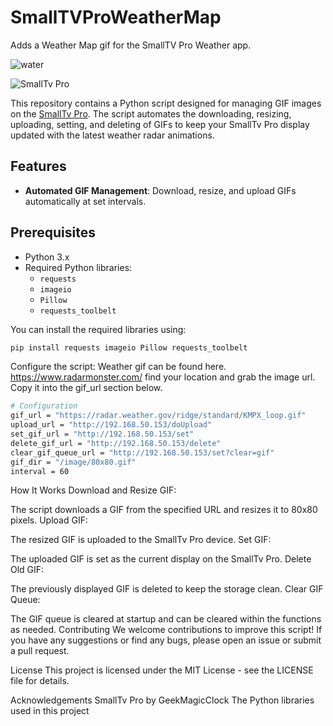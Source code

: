 # SmallTVProWeatherMap
Adds a Weather Map gif for the SmallTV Pro Weather app. 

![water](https://github.com/djware/SmallTVProWeatherMap/assets/85318457/9aaee89d-13b7-4db9-98dd-d8dd17fbf255)

![SmallTv Pro](https://github.com/GeekMagicClock/smalltv-pro/raw/main/assets/smalltv-pro-banner.png)

This repository contains a Python script designed for managing GIF images on the [SmallTv Pro](https://github.com/GeekMagicClock/smalltv-pro). The script automates the downloading, resizing, uploading, setting, and deleting of GIFs to keep your SmallTv Pro display updated with the latest weather radar animations.

## Features

- **Automated GIF Management**: Download, resize, and upload GIFs automatically at set intervals.

## Prerequisites

- Python 3.x
- Required Python libraries:
  - `requests`
  - `imageio`
  - `Pillow`
  - `requests_toolbelt`

You can install the required libraries using:
```bash
pip install requests imageio Pillow requests_toolbelt
```

Configure the script:
Weather gif can be found here. https://www.radarmonster.com/ find your location and grab the image url. Copy it into the gif_url section below. 


```bash
# Configuration
gif_url = "https://radar.weather.gov/ridge/standard/KMPX_loop.gif"
upload_url = "http://192.168.50.153/doUpload"
set_gif_url = "http://192.168.50.153/set"
delete_gif_url = "http://192.168.50.153/delete"
clear_gif_queue_url = "http://192.168.50.153/set?clear=gif"
gif_dir = "/image/80x80.gif"
interval = 60
```
How It Works
Download and Resize GIF:

The script downloads a GIF from the specified URL and resizes it to 80x80 pixels.
Upload GIF:

The resized GIF is uploaded to the SmallTv Pro device.
Set GIF:

The uploaded GIF is set as the current display on the SmallTv Pro.
Delete Old GIF:

The previously displayed GIF is deleted to keep the storage clean.
Clear GIF Queue:

The GIF queue is cleared at startup and can be cleared within the functions as needed.
Contributing
We welcome contributions to improve this script! If you have any suggestions or find any bugs, please open an issue or submit a pull request.

License
This project is licensed under the MIT License - see the LICENSE file for details.

Acknowledgements
SmallTv Pro by GeekMagicClock
The Python libraries used in this project

